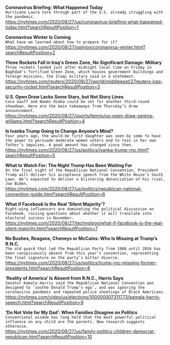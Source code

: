 **Coronavirus Briefing: What Happened Today**\
`Hurricane Laura tore through part of the U.S. already struggling with the pandemic.`\
https://nytimes.com/2020/08/27/us/coronavirus-briefing-what-happened-today.html?searchResultPosition=1

**Coronavirus Winter Is Coming**\
`What have we learned about how to prepare for it?`\
https://nytimes.com/2020/08/27/opinion/coronavirus-winter.html?searchResultPosition=2

**Three Rockets Fall in Iraq's Green Zone, No Significant Damage: Military**\
`Three rockets landed just after midnight local time on Friday in Baghdad's fortified Green Zone, which houses government buildings and foreign missions, the Iraqi military said in a statement.`\
https://nytimes.com/reuters/2020/08/27/world/middleeast/27reuters-iraq-security-rocket.html?searchResultPosition=3

**U.S. Open Draw Lacks Some Stars, but Not Story Lines**\
`Coco Gauff and Naomi Osaka could be set for another third-round showdown. Here are the main takeaways from Thursday’s draw announcement.`\
https://nytimes.com/2020/08/27/sports/tennis/us-open-draw-serena-williams.html?searchResultPosition=4

**Is Ivanka Trump Going to Change Anyone’s Mind?**\
`Four years ago, the would-be first daughter was seen by some to have the power to persuade moderate women voters and to rein in her own father’s impulses. A good amount has changed since then.`\
https://nytimes.com/2020/08/27/us/politics/ivanka-trump-rnc.html?searchResultPosition=5

**What to Watch For: The Night Trump Has Been Waiting For**\
`On the final night of the Republican National Convention, President Trump will deliver his acceptance speech from the White House’s South Lawn. He’s expected to deliver a blistering denunciation of his rival, Joe Biden.`\
https://nytimes.com/2020/08/27/us/politics/republican-national-convention-guide.html?searchResultPosition=6

**What if Facebook Is the Real ‘Silent Majority’?**\
`Right-wing influencers are dominating the political discussion on Facebook, raising questions about whether it will translate into electoral success in November.`\
https://nytimes.com/2020/08/27/technology/what-if-facebook-is-the-real-silent-majority.html?searchResultPosition=7

**No Bushes, Reagans, Cheneys or McCains: Who Is Missing at Trump’s R.N.C.**\
`The old guard that led the Republican Party from 1980 until 2016 has been conspicuously absent from this year’s convention, representing the final signature on the party’s bitter divorce.`\
https://nytimes.com/2020/08/27/us/politics/trump-rnc-missing-former-presidents.html?searchResultPosition=8

**‘Reality of America’ Is Absent from R.N.C., Harris Says**\
`Senator Kamala Harris said the Republican National Convention was designed to ‘soothe Donald Trump’s ego’, and was ignoring the coronavirus pandemic and repeated police shootings of Black Americans.`\
https://nytimes.com/video/us/elections/100000007311773/kamala-harris-speech.html?searchResultPosition=9

**‘Do Not Vote for My Dad’: When Families Disagree on Politics**\
`Conventional wisdom has long held that the most powerful political influence on any child are the parents. New research suggests otherwise.`\
https://nytimes.com/2020/08/27/us/family-politics-children-democrat-republican.html?searchResultPosition=10

